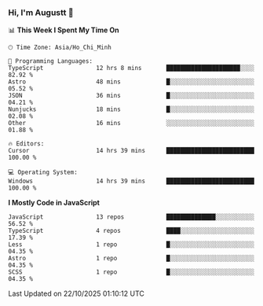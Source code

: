 ### Hi, I'm Augustt 👋

<!--START_SECTION:waka-->
📊 **This Week I Spent My Time On** 

```text
🕑︎ Time Zone: Asia/Ho_Chi_Minh

💬 Programming Languages: 
TypeScript               12 hrs 8 mins       █████████████████████░░░░   82.92 % 
Astro                    48 mins             █░░░░░░░░░░░░░░░░░░░░░░░░   05.52 % 
JSON                     36 mins             █░░░░░░░░░░░░░░░░░░░░░░░░   04.21 % 
Nunjucks                 18 mins             █░░░░░░░░░░░░░░░░░░░░░░░░   02.08 % 
Other                    16 mins             ░░░░░░░░░░░░░░░░░░░░░░░░░   01.88 % 

🔥 Editors: 
Cursor                   14 hrs 39 mins      █████████████████████████   100.00 % 

💻 Operating System: 
Windows                  14 hrs 39 mins      █████████████████████████   100.00 % 
```

**I Mostly Code in JavaScript** 

```text
JavaScript               13 repos            ██████████████░░░░░░░░░░░   56.52 % 
TypeScript               4 repos             ████░░░░░░░░░░░░░░░░░░░░░   17.39 % 
Less                     1 repo              █░░░░░░░░░░░░░░░░░░░░░░░░   04.35 % 
Astro                    1 repo              █░░░░░░░░░░░░░░░░░░░░░░░░   04.35 % 
SCSS                     1 repo              █░░░░░░░░░░░░░░░░░░░░░░░░   04.35 % 
```




 Last Updated on 22/10/2025 01:10:12 UTC
<!--END_SECTION:waka-->
